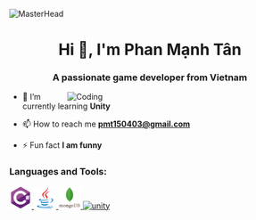 ![MasterHead](https://trisya.com/myimg/child/soft_devlop.gif)
<h1 align="center">Hi 👋, I'm Phan Mạnh Tân</h1>
<h3 align="center">A passionate game developer from Vietnam</h3>
<img  align="right"alt="Coding"width="400"src="https://media2.giphy.com/media/v1.Y2lkPTc5MGI3NjExc2pvd2hwM3dxNjY1b2llcHlkbTUxYm1jbXliZmtpOGh2NjZjbXRndCZlcD12MV9pbnRlcm5hbF9naWZfYnlfaWQmY3Q9cw/5YpDAIRBS2xJMBoF2p/giphy.gif">

- 🌱 I’m currently learning **Unity**

- 📫 How to reach me **pmt150403@gmail.com**

- ⚡ Fun fact **I am funny**

<p align="left">
</p>

<h3 align="left">Languages and Tools:</h3>
<p align="left"> <a href="https://www.w3schools.com/cs/" target="_blank" rel="noreferrer"> <img src="https://raw.githubusercontent.com/devicons/devicon/master/icons/csharp/csharp-original.svg" alt="csharp" width="40" height="40"/> </a> <a href="https://www.java.com" target="_blank" rel="noreferrer"> <img src="https://raw.githubusercontent.com/devicons/devicon/master/icons/java/java-original.svg" alt="java" width="40" height="40"/> </a> <a href="https://www.mongodb.com/" target="_blank" rel="noreferrer"> <img src="https://raw.githubusercontent.com/devicons/devicon/master/icons/mongodb/mongodb-original-wordmark.svg" alt="mongodb" width="40" height="40"/> </a> <a href="https://unity.com/" target="_blank" rel="noreferrer"> <img src="https://www.vectorlogo.zone/logos/unity3d/unity3d-icon.svg" alt="unity" width="40" height="40"/> </a> </p>

